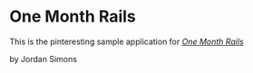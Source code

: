 # One Month Rails

This is the pinteresting sample application for
[*One Month Rails*](http://onemonthrails.com)

by Jordan Simons